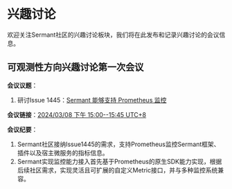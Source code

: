 # 兴趣讨论
欢迎关注Sermant社区的兴趣讨论板块，我们将在此发布和记录兴趣讨论的会议信息。

## 可观测性方向兴趣讨论第一次会议
**会议议题**：
1. 研讨Issue 1445：[Sermant 能够支持 Prometheus 监控](https://github.com/huaweicloud/Sermant/issues/1445)

**会议链接**：[2024/03/08 下午 15:00--15:45 UTC+8](https://meeting.tencent.com/dm/oRvUhbxwBpMx)

**会议纪要**：
1. Sermant社区接纳Issue1445的需求，支持Prometheus监控Sermant框架、插件以及宿主微服务的指标信息。
2. Sermant实现监控能力接入首先基于Prometheus的原生SDK能力实现，根据后续社区需求，实现灵活且可扩展的自定义Metric接口，并与多种监控系统兼容。


